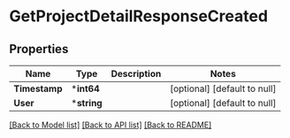 # GetProjectDetailResponseCreated

## Properties
Name | Type | Description | Notes
------------ | ------------- | ------------- | -------------
**Timestamp** | ***int64** |  | [optional] [default to null]
**User** | ***string** |  | [optional] [default to null]

[[Back to Model list]](../README.md#documentation-for-models) [[Back to API list]](../README.md#documentation-for-api-endpoints) [[Back to README]](../README.md)


